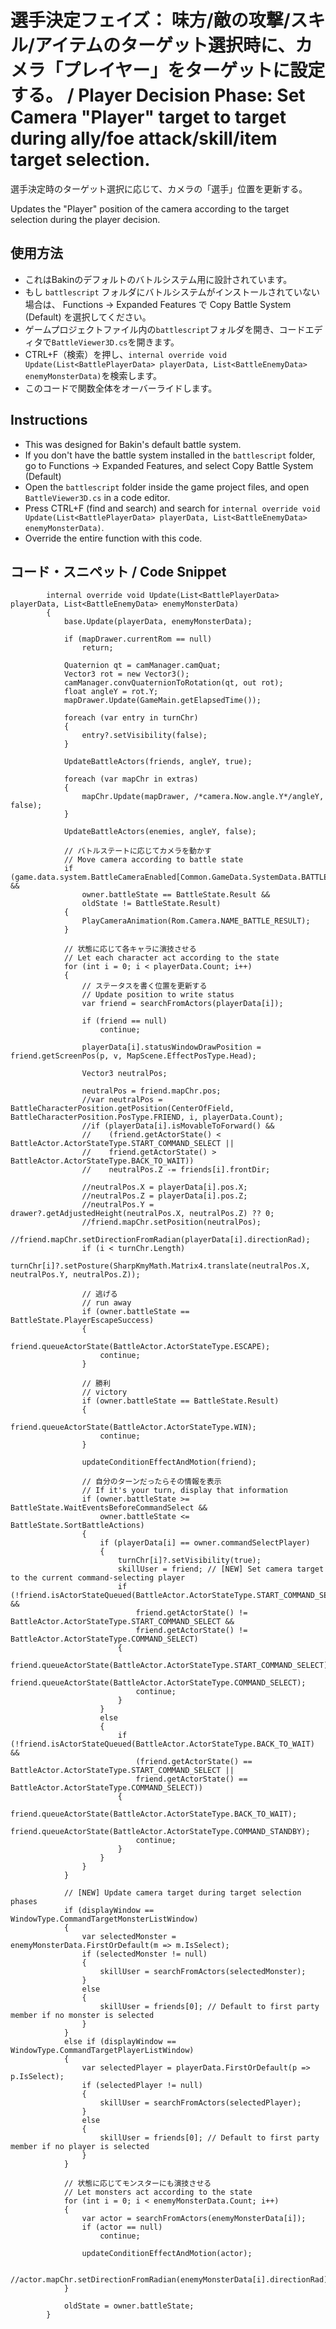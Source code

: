 # 選手決定フェイズ： 味方/敵の攻撃/スキル/アイテムのターゲット選択時に、カメラ「プレイヤー」をターゲットに設定する。 / Player Decision Phase: Set Camera "Player" target to target during ally/foe attack/skill/item target selection.

選手決定時のターゲット選択に応じて、カメラの「選手」位置を更新する。

Updates the "Player" position of the camera according to the target selection during the player decision.

## 使用方法

* これはBakinのデフォルトのバトルシステム用に設計されています。
* もし ``battlescript`` フォルダにバトルシステムがインストールされていない場合は、 Functions -> Expanded Features で Copy Battle System (Default) を選択してください。
* ゲームプロジェクトファイル内の``battlescript``フォルダを開き、コードエディタで``BattleViewer3D.cs``を開きます。
* CTRL+F（検索）を押し、``internal override void Update(List<BattlePlayerData> playerData, List<BattleEnemyData> enemyMonsterData)``を検索します。
* このコードで関数全体をオーバーライドします。

## Instructions

* This was designed for Bakin's default battle system.
* If you don't have the battle system installed in the ``battlescript`` folder, go to Functions -> Expanded Features, and select Copy Battle System (Default)
* Open the ``battlescript`` folder inside the game project files, and open ``BattleViewer3D.cs`` in a code editor.
* Press CTRL+F (find and search) and search for ``internal override void Update(List<BattlePlayerData> playerData, List<BattleEnemyData> enemyMonsterData)``.
* Override the entire function with this code.

## コード・スニペット / Code Snippet

```
        internal override void Update(List<BattlePlayerData> playerData, List<BattleEnemyData> enemyMonsterData)
        {
            base.Update(playerData, enemyMonsterData);

            if (mapDrawer.currentRom == null)
                return;

            Quaternion qt = camManager.camQuat;
            Vector3 rot = new Vector3();
            camManager.convQuaternionToRotation(qt, out rot);
            float angleY = rot.Y;
            mapDrawer.Update(GameMain.getElapsedTime());

            foreach (var entry in turnChr)
            {
                entry?.setVisibility(false);
            }

            UpdateBattleActors(friends, angleY, true);

            foreach (var mapChr in extras)
            {
                mapChr.Update(mapDrawer, /*camera.Now.angle.Y*/angleY, false);
            }

            UpdateBattleActors(enemies, angleY, false);

            // バトルステートに応じてカメラを動かす
            // Move camera according to battle state
            if (game.data.system.BattleCameraEnabled[Common.GameData.SystemData.BATTLE_CAMERA_SITUATION_RESULT] &&
                owner.battleState == BattleState.Result &&
                oldState != BattleState.Result)
            {
                PlayCameraAnimation(Rom.Camera.NAME_BATTLE_RESULT);
            }

            // 状態に応じて各キャラに演技させる
            // Let each character act according to the state
            for (int i = 0; i < playerData.Count; i++)
            {
                // ステータスを書く位置を更新する
                // Update position to write status
                var friend = searchFromActors(playerData[i]);

                if (friend == null)
                    continue;

                playerData[i].statusWindowDrawPosition = friend.getScreenPos(p, v, MapScene.EffectPosType.Head);

                Vector3 neutralPos;

                neutralPos = friend.mapChr.pos;
                //var neutralPos = BattleCharacterPosition.getPosition(CenterOfField, BattleCharacterPosition.PosType.FRIEND, i, playerData.Count);
                //if (playerData[i].isMovableToForward() &&
                //    (friend.getActorState() < BattleActor.ActorStateType.START_COMMAND_SELECT ||
                //    friend.getActorState() > BattleActor.ActorStateType.BACK_TO_WAIT))
                //    neutralPos.Z -= friends[i].frontDir;

                //neutralPos.X = playerData[i].pos.X;
                //neutralPos.Z = playerData[i].pos.Z;
                //neutralPos.Y = drawer?.getAdjustedHeight(neutralPos.X, neutralPos.Z) ?? 0;
                //friend.mapChr.setPosition(neutralPos);
                //friend.mapChr.setDirectionFromRadian(playerData[i].directionRad);
                if (i < turnChr.Length)
                    turnChr[i]?.setPosture(SharpKmyMath.Matrix4.translate(neutralPos.X, neutralPos.Y, neutralPos.Z));

                // 逃げる
                // run away
                if (owner.battleState == BattleState.PlayerEscapeSuccess)
                {
                    friend.queueActorState(BattleActor.ActorStateType.ESCAPE);
                    continue;
                }

                // 勝利
                // victory
                if (owner.battleState == BattleState.Result)
                {
                    friend.queueActorState(BattleActor.ActorStateType.WIN);
                    continue;
                }

                updateConditionEffectAndMotion(friend);

                // 自分のターンだったらその情報を表示
                // If it's your turn, display that information
                if (owner.battleState >= BattleState.WaitEventsBeforeCommandSelect &&
                    owner.battleState <= BattleState.SortBattleActions)
                {
                    if (playerData[i] == owner.commandSelectPlayer)
                    {
                        turnChr[i]?.setVisibility(true);
                        skillUser = friend; // [NEW] Set camera target to the current command-selecting player
                        if (!friend.isActorStateQueued(BattleActor.ActorStateType.START_COMMAND_SELECT) &&
                            friend.getActorState() != BattleActor.ActorStateType.START_COMMAND_SELECT &&
                            friend.getActorState() != BattleActor.ActorStateType.COMMAND_SELECT)
                        {
                            friend.queueActorState(BattleActor.ActorStateType.START_COMMAND_SELECT);
                            friend.queueActorState(BattleActor.ActorStateType.COMMAND_SELECT);
                            continue;
                        }
                    }
                    else
                    {
                        if (!friend.isActorStateQueued(BattleActor.ActorStateType.BACK_TO_WAIT) &&
                            (friend.getActorState() == BattleActor.ActorStateType.START_COMMAND_SELECT ||
                            friend.getActorState() == BattleActor.ActorStateType.COMMAND_SELECT))
                        {
                            friend.queueActorState(BattleActor.ActorStateType.BACK_TO_WAIT);
                            friend.queueActorState(BattleActor.ActorStateType.COMMAND_STANDBY);
                            continue;
                        }
                    }
                }
            }

            // [NEW] Update camera target during target selection phases
            if (displayWindow == WindowType.CommandTargetMonsterListWindow)
            {
                var selectedMonster = enemyMonsterData.FirstOrDefault(m => m.IsSelect);
                if (selectedMonster != null)
                {
                    skillUser = searchFromActors(selectedMonster);
                }
                else
                {
                    skillUser = friends[0]; // Default to first party member if no monster is selected
                }
            }
            else if (displayWindow == WindowType.CommandTargetPlayerListWindow)
            {
                var selectedPlayer = playerData.FirstOrDefault(p => p.IsSelect);
                if (selectedPlayer != null)
                {
                    skillUser = searchFromActors(selectedPlayer);
                }
                else
                {
                    skillUser = friends[0]; // Default to first party member if no player is selected
                }
            }

            // 状態に応じてモンスターにも演技させる
            // Let monsters act according to the state
            for (int i = 0; i < enemyMonsterData.Count; i++)
            {
                var actor = searchFromActors(enemyMonsterData[i]);
                if (actor == null)
                    continue;

                updateConditionEffectAndMotion(actor);

                //actor.mapChr.setDirectionFromRadian(enemyMonsterData[i].directionRad);
            }

            oldState = owner.battleState;
        }
```
